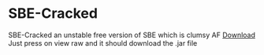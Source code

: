 # SBE-Cracked
SBE-Cracked an unstable free version of SBE which is clumsy AF
[Download](SBEv7-7.4.3.jar)
Just press on view raw and it should download the .jar file
